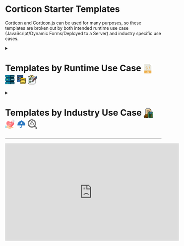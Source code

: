 # Corticon Starter Templates

[Corticon](https://www.progress.com/corticon) and [Corticon.js](https://www.progress.com/corticon-js) can be used for many purposes, so these templates are broken out by both intended runtime use case (JavaScript/Dynamic Forms/Deployed to a Server) and industry specific use cases. 

<details><summary align="left"><h1>Templates by Runtime Use Case <img src="assets/javascript.png" style="vertical-align:middle" height="30"> <img src="assets/server.png" style="vertical-align:middle" height="30"> <img src="assets/database-storage.png" style="vertical-align:middle" height="30"> <img src="assets/checklist.png" style="vertical-align:middle" height="30"></h1></summary>
  

<div align="left">
  <h3>Classic Templates</h3>
    <b>Rule Project templates for use in Corticon Studio and deployed to a Corticon Server</b> 
   <br><b><a href="https://corticon.github.io/templates/#/classic-templates/Calculate-Compound-Interest/README.md">Calculate Compound Interest</a></b> 
  <br><b><a href="https://corticon.github.io/templates/#/classic-templates/Commission-Calculations/README.md">Commission Calculations</a></b> 
  <br><b><a href="https://corticon.github.io/templates/#/classic-templates/Hazardous-Gas/README.md">Hazardous Gas First Order Decay</a></b> 
  <br><b><a href="https://corticon.github.io/templates/#/classic-templates/IPv4-Validation/README.md">IPv4 Validation</a></b> 
  <br><b><a href="https://corticon.github.io/templates/#/classic-templates/Matchmaking/README.md">Matchmaking</a></b> 
  <br><b><a href="https://corticon.github.io/templates/#/classic-templates/Oyster-Harvesting/README.md">Oyster Harvesting</a></b> 
  <br><b><a href="https://corticon.github.io/templates/#/classic-templates/Postage-Calculation/README.md">Postage Calculation</a></b> 
  <br><b><a href="https://corticon.github.io/templates/#/classic-templates/Sunrise-Sunset-REST-API/README.md">Sunrise Sunset REST API</a></b> 
  <br><b><a href="https://corticon.github.io/templates/#/classic-templates/Who-is-Heir-to-throne/README.md">Who will be the heir to the throne</a></b> 
  <br><b><a href="https://corticon.github.io/templates/#/classic-templates/Who-Won-The-Race/README.md">Who won the race</a></b> 
  <br><b><a href="https://corticon.github.io/templates/#/classic-templates/Working-Days/README.md">Work Scheduling Outside of Weekends and Holidays</a></b> 
  <br><b><a href="https://corticon.github.io/templates/#/classic-templates/Pharmaceutical-Dosing/README.md">Pharmaceutical Dosing</a></b> 
  <br><b><a href="https://corticon.github.io/templates/#/classic-templates/Iterating-Collections/README.md">Grouping together like-collections of entities</a></b> 

<h3>Serverless Templates</h3>
      <b>Rule Project templates for use in Corticon.js Studio, and generated into a JavaScript Decision Function</b> 
  <br><b><a href="https://corticon.github.io/templates/#/js-templates/Calculate-Compound-Interest/README.md">Calculate Compound Interest</a></b> 
  <br><b><a href="https://corticon.github.io/templates/#/js-templates/Commission-Calculations/README.md">Commission Calculations</a></b> 
  <br><b><a href="https://corticon.github.io/templates/#/js-templates/Hazardous-Gas/README.md">Hazardous Gas First Order Decay</a></b> 
  <br><b><a href="https://corticon.github.io/templates/#/js-templates/IPv4-Validation/README.md">IPv4 Validation</a></b> 
  <br><b><a href="https://corticon.github.io/templates/#/js-templates/Matchmaking/README.md">Matchmaking</a></b> 
  <br><b><a href="https://corticon.github.io/templates/#/js-templates/Who-Won-The-Race/README.md">Who won the race</a></b> 

<h3>Dynamic Form Templates</h3>
      <b>Rule Project templates for use in Corticon.js Studio, and generated into a JavaScript Decision Function driving client-side dynamic form behavior</b> 
  <br><b><a href="https://corticon.github.io/templates/#/form-templates/Car-Insurance/README.md">Car Insurance Application</a></b> 
  <br><b><a href="https://corticon.github.io/templates/#/form-templates/Conference-Registration/README.md">Registration for a conference</a></b> 
  <br><b><a href="https://corticon.github.io/templates/#/form-templates/Country-State-City-Selector/README.md">Country State City Selector</a></b> 
  <br><b><a href="https://corticon.github.io/templates/#/form-templates/Diabetes-Risk-Score-(Type-2)/README.md">Type 2 Diabetes Risk</a></b> 
  <br><b><a href="https://corticon.github.io/templates/#/form-templates/Plant-Clinic/README.md">Garden Plant Doctor</a></b> 
  <br><b><a href="https://corticon.github.io/templates/#/form-templates/Select-Vehicle-Model-Make-Year/README.md">Select Vehicle Model based on make, year based on both</a></b> 
  <br><b><a href="https://corticon.github.io/templates/#/form-templates/US-2021-Income-Tax-Calculator/README.md">Calculate Income Tax Bill for 2021</a></b> 
</div>


<br><hr>

</details>

<details>
  <summary align="left"><h1>Templates by Industry Use Case <img src="assets/budget.png" style="vertical-align:middle" height="30">
<img src="assets/healthcare.png" style="vertical-align:middle" height="30">
<img src="assets/protection.png" style="vertical-align:middle" height="30">
<img src="assets/risks.png" style="vertical-align:middle" height="30"></h1></summary>

<div align="center">

</div>

<br><hr>

</details>

---

<iframe width="560" height="315" src="https://www.youtube.com/embed/J4Mizdn3cEk" title="YouTube video player" frameborder="0" allow="accelerometer; autoplay; clipboard-write; encrypted-media; gyroscope; picture-in-picture; web-share" allowfullscreen></iframe>

<!-- ## Corticon Starter Rule Vocabularies

These are pre-built rule vocabularies, generated from JSON schemas and other data model representations of openly available ontologies. 
 -->




